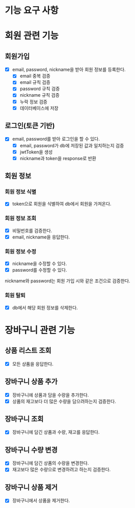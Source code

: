 # 기능 요구 사항

# 회원 관련 기능
## 회원가입

- [x]  email, password, nickname을 받아 회원 정보를 등록한다.
   - [x]  email 중복 검증
   - [x]  email 규칙 검증
   - [x]  password 규칙 검증
   - [x]  nickname 규칙 검증
   - [x]  누락 정보 검증
   - [x]  데이터베이스에 저장
   
## 로그인(토큰 기반)

- [x]  email, password를 받아 로그인을 할 수 있다.
   - [x]  email, password가 db에 저장된 값과 일치하는지 검증
   - [x]  jwtToken을 생성
   - [x]  nickname과 token을 response로 반환

## 회원 정보

### 회원 정보 식별

- [x]  token으로 회원을 식별하여 db에서 회원을 가져온다.

### 회원 정보 조회

- [x]  비밀번호를 검증한다.
- [x]  email, nickname을 응답한다.

### 회원 정보 수정

- [x]  nickname을 수정할 수 있다.
- [x]  password를 수정할 수 있다.

nickname와 password는 회원 가입 시와 같은 조건으로 검증한다.

### 회원 탈퇴

- [x]  db에서 해당 회원 정보를 삭제한다.

# 장바구니 관련 기능

## 상품 리스트 조회
- [x] 모든 상품을 응답한다.

## 장바구니 상품 추가
- [x] 장바구니에 상품과 담을 수량을 추가한다.
- [x] 상품의 재고보다 더 많은 수량을 담으려하는지 검증한다.

## 장바구니 조회
- [x] 장바구니에 담긴 상품과 수량, 재고를 응답한다.

## 장바구니 수량 변경
- [x] 장바구니에 담긴 상품의 수량을 변경한다.
- [x] 재고보다 많은 수량으로 변경하려고 하는지 검증한다.

## 장바구니 상품 제거
- [x] 장바구니에서 상품을 제거한다.
